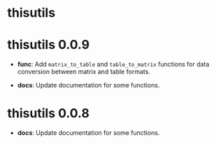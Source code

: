 # thisutils

# thisutils 0.0.9

* **func**: Add `matrix_to_table` and `table_to_matrix` functions for data conversion between matrix and table formats.

* **docs**: Update documentation for some functions.

# thisutils 0.0.8

* **docs**: Update documentation for some functions.
